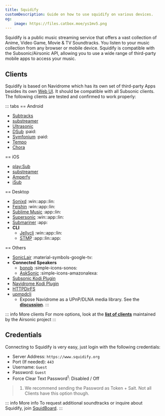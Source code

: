 ```yaml
---
title: Squidify
customDescription: Guide on how to use squidify on various devices. 
og:
    image: https://files.catbox.moe/ys1mv5.png
---
```


<GradientCard title="Squidify" description="Guide on how to use squidify on various devices" theme="turquoise" variant="thin"/>


Squidify is a public music streaming service that offers a vast collection of Anime, Video Game, Movie & TV Soundtracks. You listen to your music collection from any browser or mobile device. Squidify is compatible with the Subsonic/Airsonic API, allowing you to use a wide range of third-party mobile apps to access your music.
<br>

## Clients

Squidify is based on Navidrome which has its own set of third-party Apps besides its own [Web UI](https://www.squidify.org/). It should be compatible with all Subsonic clients. The following clients are tested and confirmed to work properly:


::: tabs
== Android
- [Subtracks](https://github.com/austinried/subtracks#readme)
- [substreamer](https://substreamerapp.com/)
- [Ultrasonic](https://ultrasonic.gitlab.io/)
- [DSub](https://play.google.com/store/apps/details?id=github.daneren2005.dsub) :paid:
- [Symfonium](https://symfonium.app/) :paid:
- [Tempo](https://github.com/CappielloAntonio/tempo)
- [Chora](https://github.com/CraftWorksMC/Chora)

== iOS

- [play:Sub](https://michaelsapps.dk/playsubapp/)
- [substreamer](https://substreamerapp.com/)
- [Amperfy](https://github.com/BLeeEZ/amperfy#readme)
- [iSub](https://isub.app)


== Desktop

- [Sonixd](https://github.com/jeffvli/sonixd) :win::app::lin:
- [Feishin](https://github.com/jeffvli/feishin) :win::app::lin:
- [Sublime Music](https://sublimemusic.app/) :app::lin:
- [Supersonic](https://github.com/dweymouth/supersonic) :win::app::lin:
- [Submariner](https://submarinerapp.com/) :app:
- **CLI**
    - [Jellycli](https://github.com/tryffel/jellycli#readme) :win::app::lin:
    - [STMP](https://github.com/wildeyedskies/stmp#readme) :app::lin::app:

== Others
- [SonicLair](https://github.com/thelinkin3000/SonicLair) :material-symbols-google-tv:
- **Connected Speakers**
  - [bonob](https://github.com/simojenki/bonob#readme) :simple-icons-sonos:
  - [AskSonic](https://github.com/srichter/asksonic#readme) :simple-icons-amazonalexa:
- [Subsonic Kodi Plugin](https://github.com/warwickh/plugin.audio.subsonic#readme)
- [Navidrome Kodi Plugin](https://github.com/BobHasNoSoul/plugin.audio.navidrome#readme)
- [HTTPDirFS](https://github.com/fangfufu/httpdirfs#readme)
- [upmpdcli](https://www.lesbonscomptes.com/upmpdcli/index.html)
    - Expose Navidrome as a UPnP/DLNA media library. See the [**discussion**](https://github.com/navidrome/navidrome/discussions/2324).
:::

::: info More clients
For more options, look at the [**list of clients**](https://airsonic.github.io/docs/apps/) maintained by the Airsonic project
:::


## Credentials

Connecting to Squidify is very easy, just login with the following credentials:

- Server Address: `https://www.squidify.org`
- Port (If needed): `443`
- Username: `Guest`
- Password: `Guest`
- Force Clear Text Password<sup>1</sup>: Disabled / Off

> 1. We recommend sending the Password as Token + Salt. Not all Clients have this option though.

::: info More info
To request additional soundtracks or inquire about Squidify, join [SquidBoard](https://www.squid-board.org/).
:::




